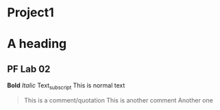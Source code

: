 # Project1
# A heading
## PF Lab 02
**Bold**
_Italic_
Text<sub>subscript</sub>
This is normal text
> This is a comment/quotation
> This is another comment
> Another one
